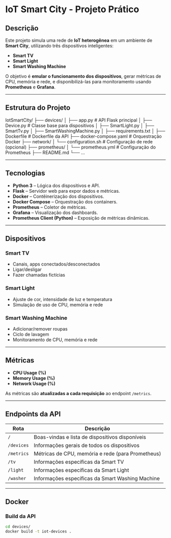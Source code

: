# IoT Smart City - Projeto Prático

## Descrição

Este projeto simula uma rede de **IoT heterogênea** em um ambiente de **Smart City**, utilizando três dispositivos inteligentes:

- **Smart TV**
- **Smart Light**
- **Smart Washing Machine**

O objetivo é **emular o funcionamento dos dispositivos**, gerar métricas de CPU, memória e rede, e disponibilizá-las para monitoramento usando **Prometheus** e **Grafana**.

---

## Estrutura do Projeto

IotSmartCity/
├── devices/
│ ├── app.py # API Flask principal
│ ├── Device.py # Classe base para dispositivos
│ ├── SmartLight.py
│ ├── SmartTv.py
│ ├── SmartWashingMachine.py
│ ├── requirements.txt
│ ├── Dockerfile # Dockerfile da API
├── docker-compose.yaml # Orquestração Docker
├── network/
│ └── configuration.sh # Configuração de rede (opcional)
├── prometheus/
│ └── prometheus.yml # Configuração do Prometheus
├── README.md
└── ...


---

## Tecnologias

- **Python 3** – Lógica dos dispositivos e API.
- **Flask** – Servidor web para expor dados e métricas.
- **Docker** – Contêinerização dos dispositivos.
- **Docker Compose** – Orquestração dos containers.
- **Prometheus** – Coletor de métricas.
- **Grafana** – Visualização dos dashboards.
- **Prometheus Client (Python)** – Exposição de métricas dinâmicas.

---

## Dispositivos

### Smart TV
- Canais, apps conectados/desconectados
- Ligar/desligar
- Fazer chamadas fictícias

### Smart Light
- Ajuste de cor, intensidade de luz e temperatura
- Simulação de uso de CPU, memória e rede

### Smart Washing Machine
- Adicionar/remover roupas
- Ciclo de lavagem
- Monitoramento de CPU, memória e rede

---

## Métricas

- **CPU Usage (%)**
- **Memory Usage (%)**
- **Network Usage (%)**

As métricas são **atualizadas a cada requisição** ao endpoint `/metrics`.

---

## Endpoints da API

| Rota | Descrição |
|------|-----------|
| `/` | Boas-vindas e lista de dispositivos disponíveis |
| `/devices` | Informações gerais de todos os dispositivos |
| `/metrics` | Métricas de CPU, memória e rede (para Prometheus) |
| `/tv` | Informações específicas da Smart TV |
| `/light` | Informações específicas da Smart Light |
| `/washer` | Informações específicas da Smart Washing Machine |

---

## Docker

### Build da API

```bash
cd devices/
docker build -t iot-devices .
